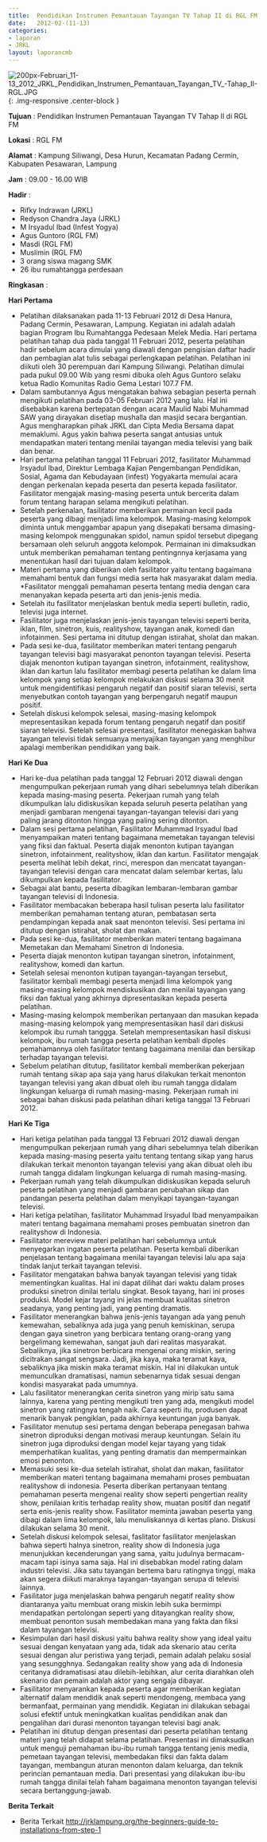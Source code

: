 ```yaml
---	
title: 	Pendidikan Instrumen Pemantauan Tayangan TV Tahap II di RGL FM
date: 	2012-02-(11-13)
categories:	
- laporan	
- JRKL	
layout: laporancmb	
---	
```

	
![200px-Februari_11-13_2012_JRKL_Pendidikan_Instrumen_Pemantauan_Tayangan_TV_-_Tahap_II_-_RGL_.JPG](/uploads/200px-Februari_11-13_2012_JRKL_Pendidikan_Instrumen_Pemantauan_Tayangan_TV_-_Tahap_II_-_RGL_.JPG){: .img-responsive .center-block }	
	
**Tujuan** :	Pendidikan Instrumen Pemantauan Tayangan TV Tahap II di RGL FM
	
**Lokasi** :	RGL FM
	
**Alamat** : 	Kampung Siliwangi, Desa Hurun, Kecamatan Padang Cermin, Kabupaten Pesawaran, Lampung
	
**Jam** :	09.00 - 16.00 WIB
	
**Hadir** :	
*	Rifky Indrawan (JRKL)
*	Redyson Chandra Jaya (JRKL)
*	M Irsyadul Ibad (Infest Yogya)
*	Agus Guntoro (RGL FM)
*	Masdi (RGL FM)
*	Muslimin (RGL FM)
*	3 orang siswa magang SMK
*	26 ibu rumahtangga perdesaan

**Ringkasan** :	

**Hari Pertama**
*	Pelatihan dilaksanakan pada 11-13 Februari 2012 di Desa Hanura, Padang Cermin, Pesawaran, Lampung. Kegiatan ini adalah adalah bagian Program Ibu Rumahtangga Pedesaan Melek Media. Hari pertama pelatihan tahap dua pada tanggal 11 Februari 2012, peserta pelatihan hadir sebelum acara dimulai yang diawali dengan pengisian daftar hadir dan pembagian alat tulis sebagai perlengkapan pelatihan. Pelatihan ini diikuti oleh 30 perempuan dari Kampung Siliwangi. Pelatihan dimulai pada pukul 09.00 Wib yang resmi dibuka oleh Agus Guntoro selaku ketua Radio Komunitas Radio Gema Lestari 107.7 FM.
*	Dalam sambutannya Agus mengatakan bahwa sebagian peserta pernah mengikuti pelatihan pada 03-05 Februari 2012 yang lalu. Hal ini disebabkan karena bertepatan dengan acara Maulid Nabi Muhammad SAW yang dirayakan disetiap mushalla dan masjid secara bergantian. Agus mengharapkan pihak JRKL dan Cipta Media Bersama dapat memaklumi. Agus yakin bahwa peserta sangat antusias untuk mendapatkan materi tentang menilai tayangan media televisi yang baik dan benar.
*	Hari pertama pelatihan tanggal 11 Februari 2012, fasilitator Muhammad Irsyadul Ibad, Direktur Lembaga Kajian Pengembangan Pendidikan, Sosial, Agama dan Kebudayaan (infest) Yogyakarta memulai acara dengan perkenalan kepada peserta dan peserta kepada fasilitator. Fasilitator mengajak masing-masing peserta untuk bercerita dalam forum tentang harapan selama mengikuti pelatihan.
*	Setelah perkenalan, fasilitator memberikan permainan kecil pada peserta yang dibagi menjadi lima kelompok. Masing-masing kelompok diminta untuk menggambar apapun yang disepakati bersama dimasing-masing kelompok menggunakan spidol, namun spidol tersebut dipegang bersamaan oleh seluruh anggota kelompok. Permainan ini dimaksudkan untuk memberikan pemahaman tentang pentingnnya kerjasama yang menentukan hasil dari tujuan dalam kelompok.
*	Materi pertama yang diberikan oleh fasilitator yaitu tentang bagaimana memahami bentuk dan fungsi media serta hak masyarakat dalam media. *Fasilitator menggali pemahaman peserta tentang media dengan cara menanyakan kepada peserta arti dan jenis-jenis media.
*	Setelah itu fasilitator menjelaskan bentuk media seperti bulletin, radio, televisi juga internet.
*	Fasilitator juga menjelaskan jenis-jenis tayangan televisi seperti berita, iklan, film, sinetron, kuis, realityshow, tayangan anak, komedi dan infotainmen. Sesi pertama ini ditutup dengan istirahat, sholat dan makan.
*	Pada sesi ke-dua, fasilitator memberikan materi tentang pengaruh tayangan televisi bagi masyarakat penonton tayangan televisi. Peserta diajak menonton kutipan tayangan sinetron, infotainment, realityshow, iklan dan kartun lalu fasilitator membagi peserta pelatihan ke dalam lima kelompok yang setiap kelompok melakukan diskusi selama 30 menit untuk mengidentifikasi pengaruh negatif dan positif siaran televisi, serta menyebutkan contoh tayangan yang berpengaruh negatif maupun positif.
*	Setelah diskusi kelompok selesai, masing-masing kelompok mepresentasikan kepada forum tentang pengaruh negatif dan positif siaran televisi. Setelah selesai presentasi, fasilitator menegaskan bahwa tayangan televisi tidak semuanya menyajikan tayangan yang menghibur apalagi memberikan pendidikan yang baik.
	
**Hari Ke Dua**
*	Hari ke-dua pelatihan pada tanggal 12 Februari 2012 diawali dengan mengumpulkan pekerjaan rumah yang dihari sebelumnya telah diberikan kepada masing-masing peserta. Pekerjaan rumah yang telah dikumpulkan lalu didiskusikan kepada seluruh peserta pelatihan yang menjadi gambaran mengenai tayangan-tayangan televisi dari yang paling jarang ditonton hingga yang paling sering ditonton.
*	Dalam sesi pertama pelatihan, Fasilitator Muhammad Irsyadul Ibad menyampaikan materi tentang bagaimana memetakan tayangan televisi yang fiksi dan faktual. Peserta diajak menonton kutipan tayangan sinetron, infotainment, realityshow, iklan dan kartun. Fasilitator mengajak peserta melihat lebih dekat, rinci, merespon dan mencatat tayangan-tayangan televisi dengan cara mencatat dalam selembar kertas, lalu dikumpulkan kepada fasilitator.
*	Sebagai alat bantu, peserta dibagikan lembaran-lembaran gambar tayangan televisi di Indonesia.
*	Fasilitator membacakan beberapa hasil tulisan peserta lalu fasilitator memberikan pemahaman tentang aturan, pembatasan serta pendampingan kepada anak saat menonton televisi. Sesi pertama ini ditutup dengan istirahat, sholat dan makan.
*	Pada sesi ke-dua, fasilitator memberikan materi tentang bagaimana Memetakan dan Memahami Sinetron di Indonesia.
*	Peserta diajak menonton kutipan tayangan sinetron, infotainment, realityshow, komedi dan kartun.
*	Setelah selesai menonton kutipan tayangan-tayangan tersebut, fasilitator kembali membagi peserta menjadi lima kelompok yang masing-masing kelompok mendiskusikan dan menilai tayangan yang fiksi dan faktual yang akhirnya dipresentasikan kepada peserta pelatihan.
*	Masing-masing kelompok memberikan pertanyaan dan masukan kepada masing-masing kelompok yang mempresentasikan hasil dari diskusi kelompok ibu rumah tanggga. Setelah mempresentasikan hasil diskusi kelompok, ibu rumah tangga peserta pelatihan kembali dipoles pemahamannya oleh fasilitator tentang bagaimana menilai dan bersikap terhadap tayangan televisi.
*	Sebelum pelatihan ditutup, fasilitator kembali memberikan pekerjaan rumah tentang sikap apa saja yang harus dilakukan terkait menonton tayangan televisi yang akan dibuat oleh ibu rumah tangga didalam lingkungan keluarga di rumah masing-masing. Pekerjaan rumah ini sebagai bahan diskusi pada pelatihan dihari ketiga tanggal 13 Februari 2012.

**Hari Ke Tiga**
*	Hari ketiga pelatihan pada tanggal 13 Februari 2012 diawali dengan mengumpulkan pekerjaan rumah yang dihari sebelumnya telah diberikan kepada masing-masing peserta yaitu tentang tentang sikap yang harus dilakukan terkait menonton tayangan televisi yang akan dibuat oleh ibu rumah tangga didalam lingkungan keluarga di rumah masing-masing.
*	Pekerjaan rumah yang telah dikumpulkan didiskusikan kepada seluruh peserta pelatihan yang menjadi gambaran perubahan sikap dan pandangan peserta pelatihan dalam menyikapi tayangan-tayangan televisi.
*	Hari ketiga pelatihan, fasilitator Muhammad Irsyadul Ibad menyampaikan materi tentang bagaimana memahami proses pembuatan sinetron dan realityshow di Indonesia.
*	Fasilitator mereview materi pelatihan hari sebelumnya untuk menyegarkan ingatan peserta pelatihan. Peserta kembali diberikan penjelasan tentang bagaimana menilai tayangan televisi lalu apa saja tindak lanjut terkait tayangan televisi.
*	Fasilitator mengatakan bahwa banyak tayangan televisi yang tidak mementingkan kualitas. Hal ini dapat dilihat dari waktu dalam proses produksi sinetron dinilai terlalu singkat. Besok tayang, hari ini proses produksi. Model kejar tayang ini jelas membuat kualitas sinetron seadanya, yang penting jadi, yang penting dramatis.
*	Fasilitator menerangkan bahwa jenis-jenis tayangan ada yang penuh kemewahan, sebaliknya ada juga yang penuh kemiskinan, serupa dengan gaya sinetron yang berbicara tentang orang-orang yang bergelimang kemewahan, sangat jauh dari realitas masyarakat. Sebaliknya, jika sinetron berbicara mengenai orang miskin, sering dicitrakan sangat sengsara. Jadi, jika kaya, maka teramat kaya, sebaliknya jika miskin maka teramat miskin. Hal ini dilakukan untuk memunculkan dramatisasi, namun sebenarnya tidak sesuai dengan kondisi masyarakat pada umumnya.
*	Lalu fasilitator menerangkan cerita sinetron yang mirip satu sama lainnya, karena yang penting mengikuti tren yang ada, mengikuti model sinetron yang ratingnya tengah naik. Cara seperti itu, produsen dapat menarik banyak pengiklan, pada akhirnya keuntungan juga banyak.
*	Fasilitator menutup sesi pertama dengan beberapa penegasan bahwa sinetron diproduksi dengan motivasi meraup keuntungan. Selain itu sinetron juga diproduksi dengan model kejar tayang yang tidak memperhatikan kualitas, yang penting dramatis dan mempermainkan emosi penonton.
*	Memasuki sesi ke-dua setelah istirahat, sholat dan makan, fasilitator memberikan materi tentang bagaimana memahami proses pembuatan realityshow di indonesia. Peserta diberikan pertanyaan tentang pemahaman peserta mengenai reality show seperti pengertian reality show, penilaian kritis terhadap reality show, muatan positif dan negatif serta enis-jenis reality show. Fasilitator meminta jawaban peserta yang dibagi dalam lima kelompok, lalu menuliskannya di kertas plano. Diskusi dilakukan selama 30 menit.
*	Setelah diskusi kelompok selesai, faslitator fasilitator menjelaskan bahwa seperti halnya sinetron, reality show di Indonesia juga menunjukkan kecenderungan yang sama, yaitu judulnya bermacam-macam tapi isinya sama saja. Hal ini disebabkan model rating dalam industri televisi. Jika satu tayangan bertema baru ratingnya tinggi, maka akan segera diikuti maraknya tayangan-tayangan serupa di televisi lainnya.
*	Fasilitator juga menjelaskan bahwa pengaruh negatif reality show diantaranya yaitu membuat orang miskin lebih suka bermimpi mendapatkan pertolongan seperti yang ditayangkan reality show, membuat penonton susah membedakan mana yang fakta dan fiksi dalam tayangan televisi.
*	Kesimpulan dari hasil diskusi yaitu bahwa reality show yang ideal yaitu sesuai dengan kenyataan yang ada, tidak ada skenario atau cerita sesuai dengan alur peristiwa yang terjadi, pemain adalah pelaku sosial yang sesungghnya. Sedangakan reality show yang ada di Indonesia ceritanya didramatisasi atau dilebih-lebihkan, alur cerita diarahkan oleh skenario dan pemain adalah aktor yang sengaja dibayar.
*	Fasilitator menyarankan kepada peserta agar memberikan kegiatan alternatif dalam mendidik anak seperti mendongeng, membaca yang bermanfaat, permainan yang mendidik. Kegiatan ini dilakukan sebagai solusi efektif untuk meningkatkan kualitas pendidikan anak dan pengalihan dari durasi menonton tayangan televisi bagi anak.
*	Pelatihan ini ditutup dengan presentasi dari peserta pelatihan tentang materi yang telah didapat selama pelatihan. Presentasi ini dimaksudkan untuk menguji pemahaman ibu-ibu rumah tangga tentang jenis media, pemetaan tayangan televisi, membedakan fiksi dan fakta dalam tayangan, membangun aturan menonton dalam keluarga, dan teknik perincian pemantauan media. Dari presentasi yang dilakukan ibu-ibu rumah tangga dinilai telah faham bagaimana menonton tayangan televisi secara bertanggung-jawab.

**Berita Terkait**
*	Berita Terkait http://jrklampung.org/the-beginners-guide-to-installations-from-step-1


